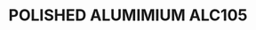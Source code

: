 ---
title: "POLISHED ALUMIMIUM ALC105"
price: "760" 
desc: ""
img_path: "/assets/img/A.MIG-8204.jpg"
brand: AMMO
available: true
special_offer: false
new: false
soon: false
cat: "ALCLAD-II-METALIC-BOJE"
subcat: "ALC-30mL"
subsubcat: ""
sifra: "A.MIG-8204"
---